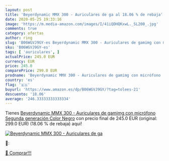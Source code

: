 ```yaml
---
layout: post
title: 'Beyerdynamic MMX 300 - Auriculares de ga al 18.06 % de rebaja'
date: 2020-05-25 19:33:16
image: 'https://m.media-amazon.com/images/I/41iQDHQKxwL._SL200_.jpg'
comments: true
category: ofertas
author: ring
slug: 'B06WGVJ9GY-es Beyerdynamic MMX 300 - Auriculares de gamimg con micrófono...'
sku: 'B06WGVJ9GY-es'
tags: [ 'auriculares', ]
actualPrice: 245.0 EUR
currency: EUR
price: 245.0
comparePrice: 299.0 EUR
prodname: 'Beyerdynamic MMX 300 - Auriculares de gamimg con micrófono  Segunda generación  Color Negro'
country: 'es'
flag: '🇪🇸'
buyurl: 'https://www.amazon.es/dp/B06WGVJ9GY/?tag=tolees-21'
descuento: '18.06'
average: '246.33333333333334'
---
```


Tienes [Beyerdynamic MMX 300 - Auriculares de gamimg con micrófono  Segunda generación  Color Negro](https://www.amazon.es/dp/B06WGVJ9GY/?tag=tolees-21) con precio final de  245.0 EUR (original: 299.0 EUR) (18.06 %  de rebaja) aqui!

[![Beyerdynamic MMX 300 - Auriculares de ga](https://m.media-amazon.com/images/I/41iQDHQKxwL._SL200_.jpg)](https://www.amazon.es/dp/B06WGVJ9GY/?tag=tolees-21)

🔎:


[🛒 Comprar!!!](https://www.amazon.es/dp/B06WGVJ9GY/?tag=tolees-21)
